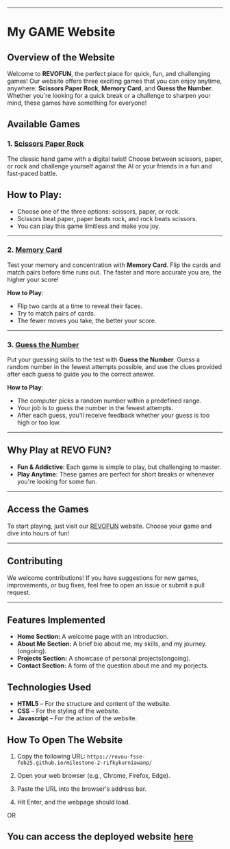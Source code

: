 
---

# My GAME Website

## Overview of the Website

Welcome to **REVOFUN**, the perfect place for quick, fun, and challenging games! Our website offers three exciting games that you can enjoy anytime, anywhere: **Scissors Paper Rock**, **Memory Card**, and **Guess the Number**. Whether you're looking for a quick break or a challenge to sharpen your mind, these games have something for everyone!

## Available Games

### 1. [Scissors Paper Rock](https://revou-fsse-feb25.github.io/milestone-2-rifkykurniawanp/scissorspapperrock.html)
The classic hand game with a digital twist! Choose between scissors, paper, or rock and challenge yourself against the AI or your friends in a fun and fast-paced battle.

**How to Play**:
- 
- Choose one of the three options: scissors, paper, or rock.
- Scissors beat paper, paper beats rock, and rock beats scissors.
- You can play this game limitless and make you joy.

---

### 2. [Memory Card](https://revou-fsse-feb25.github.io/milestone-2-rifkykurniawanp/memorycard.html)
Test your memory and concentration with **Memory Card**. Flip the cards and match pairs before time runs out. The faster and more accurate you are, the higher your score!

**How to Play**:
- Flip two cards at a time to reveal their faces.
- Try to match pairs of cards.
- The fewer moves you take, the better your score.

---

### 3. [Guess the Number](https://revou-fsse-feb25.github.io/milestone-2-rifkykurniawanp/guessthenumber.html)
Put your guessing skills to the test with **Guess the Number**. Guess a random number in the fewest attempts possible, and use the clues provided after each guess to guide you to the correct answer.

**How to Play**:
- The computer picks a random number within a predefined range.
- Your job is to guess the number in the fewest attempts.
- After each guess, you'll receive feedback whether your guess is too high or too low.

---

## Why Play at REVO FUN?

- **Fun & Addictive**: Each game is simple to play, but challenging to master.
- **Play Anytime**: These games are perfect for short breaks or whenever you're looking for some fun.

---

## Access the Games

To start playing, just visit our [REVOFUN](https://revou-fsse-feb25.github.io/milestone-2-rifkykurniawanp/) website. Choose your game and dive into hours of fun!

---

## Contributing

We welcome contributions! If you have suggestions for new games, improvements, or bug fixes, feel free to open an issue or submit a pull request.

---





## Features Implemented

- **Home Section:** A welcome page with an introduction.
- **About Me Section:** A brief bio about me, my skills, and my journey. (ongoing).
- **Projects Section:** A showcase of personal projects(ongoing).
- **Contact Section:** A form of the question about me and my porjects.

## Technologies Used

- **HTML5** – For the structure and content of the website.
- **CSS** – For the styling of the website.
- **Javascript** – For the action of the website.


## How To Open The Website

1. Copy the following URL:
   `https://revou-fsse-feb25.github.io/milestone-2-rifkykurniawanp/`

2. Open your web browser (e.g., Chrome, Firefox, Edge).

3. Paste the URL into the browser's address bar.

4. Hit Enter, and the webpage should load. 

OR

You can access the deployed website [here](https://revou-fsse-feb25.github.io/milestone-2-rifkykurniawanp/)
---